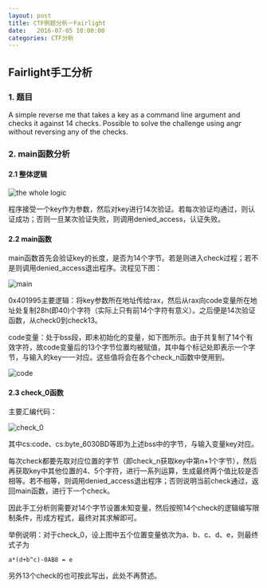 ```yaml
---
layout: post
title: CTF例题分析－Fairlight
date:   2016-07-05 10:00:00
categories: CTF分析
---
```


## Fairlight手工分析

### 1. 题目

A simple reverse me that takes a key as a command line argument and checks it against 14 checks. Possible to solve the challenge using angr without reversing any of the checks.



### 2. main函数分析

#### 2.1 整体逻辑

![the whole logic](/Users/pengjiaqi/Documents/iie/binary_analyses/fairlight/whole_logic.png)



程序接受一个key作为参数，然后对key进行14次验证。若每次验证均通过，则认证成功；否则一旦某次验证失败，则调用denied_access，认证失败。



#### 2.2 main函数

main函数首先会验证key的长度，是否为14个字节。若是则进入check过程；若不是则调用denied_access退出程序。流程见下图：

![main](/Users/pengjiaqi/Documents/iie/binary_analyses/fairlight/main_len.png)



0x401995主要逻辑：将key参数所在地址传给rax，然后从rax向code变量所在地址处复制28h(即40)个字符（实际上只有前14个字符有意义）。之后便是14次验证函数，从check0到check13。

code变量：处于bss段，即未初始化的变量，如下图所示。由于共复制了14个有效字符，故code变量后的13个字节位置均被赋值，其中每个标记处即表示一个字节，与输入的key一一对应。这些值将会在各个check_n函数中使用到。

![code](/Users/pengjiaqi/Documents/iie/binary_analyses/fairlight/code.png)



#### 2.3 check_0函数

主要汇编代码：

![check_0](/Users/pengjiaqi/Documents/iie/binary_analyses/fairlight/check_0.png)

其中cs:code、cs:byte_6030BD等即为上述bss中的字节，与输入变量key对应。

每次check都要先取对应位置的字节（即check_n获取key中第n+1个字节），然后再获取key中其他位置的4、5个字符，进行一系列运算，生成最终两个值比较是否相等。若不相等，则调用denied_access退出程序；否则说明当前check通过，返回main函数，进行下一个check。

因此手工分析则需要对14个字节设置未知变量，然后按照14个check的逻辑编写限制条件，形成方程式，最终对其求解即可。

举例说明：对于check_0，设上图中五个位置变量依次为a、b、c、d、e，则最终式子为

```
a*(d+b^c)-0AB8 = e
```

另外13个check的也可按此写出，此处不再赘述。



